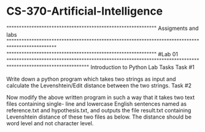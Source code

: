 # CS-370-Artificial-Intelligence
"""""""""""""""""""""""""""""""""""""""""""""""""""""""""""" Assigments and labs  """""""""""""""""""""""""""""""""""""""""""""""""""""""""""""""""""""""""""""""""""""""""""""""""
"""""""""""""""""""""""""""""""""""""""""""""""""""""""""""" #Lab 01 """"""""""""""""""""""""""""""""""""""""""""""""""""""""""""""""""""""""""""""""""""""""""""""""""""""""""""""
Introduction to Python
Lab Tasks
Task #1

Write down a python program which takes two strings as input and calculate the
Levenshtein/Edit distance between the two strings.
Task #2

Now modify the above written program in such a way that it takes two text files containing single- line and lowercase English sentences named as reference.txt and hypothesis.txt, and outputs the file result.txt containing Levenshtein distance of these two files as below. The distance should be word level and not character level.
